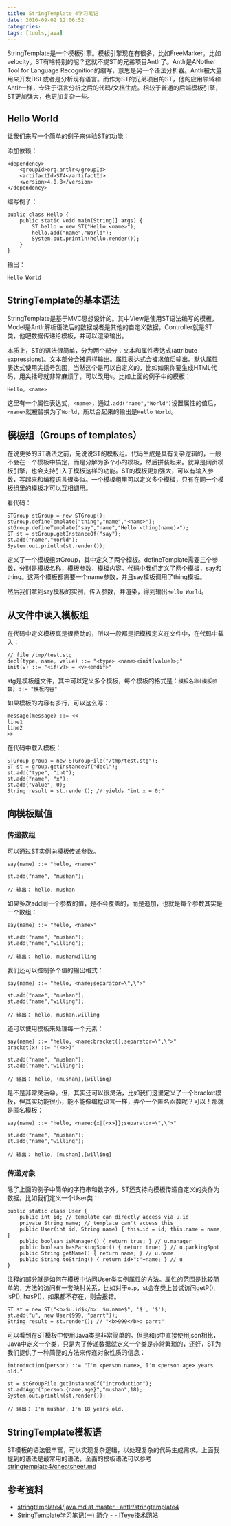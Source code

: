 ```yaml
---
title: StringTemplate 4学习笔记
date: 2016-09-02 12:06:52
categories:
tags: [tools,java]
---
```


StringTemplate是一个模板引擎。模板引擎现在有很多，比如FreeMarker，比如velocity。ST有啥特别的呢？这就不提ST的兄弟项目Antlr了。Antlr是ANother Tool for Language Recognition的缩写，意思是另一个语法分析器。Antlr被大量用来开发DSL或者是分析现有语言。而作为ST的兄弟项目的ST，他的应用领域和Antlr一样，专注于语言分析之后的代码/文档生成。相较于普通的后端模板引擎，ST更加强大，也更加复杂一些。

## Hello World
让我们来写一个简单的例子来体验ST的功能：

添加依赖：

```
<dependency>
    <groupId>org.antlr</groupId>
    <artifactId>ST4</artifactId>
    <version>4.0.8</version>
</dependency>
```

编写例子：

```
public class Hello {
    public static void main(String[] args) {
        ST hello = new ST("Hello <name>");
        hello.add("name","World");
        System.out.println(hello.render());
    }
}
```

输出：

```
Hello World
```

## StringTemplate的基本语法
StringTemplate是基于MVC思想设计的。其中View是使用ST语法编写的模板，Model是Antlr解析语法后的数据或者是其他的自定义数据，Controller就是ST类，他吧数据传递给模板，并可以渲染输出。

本质上，ST的语法很简单，分为两个部分：文本和属性表达式(attribute expressions)。文本部分会被原样输出。属性表达式会被求值后输出。默认属性表达式使用尖括号包围，当然这个是可以自定义的，比如如果你要生成HTML代码，用尖括号就非常麻烦了，可以改用`%`。比如上面的例子中的模板：

```
Hello, <name>
```

这里有一个属性表达式，`<name>`，通过`.add("name","World")`设置属性的值后，`<name>`就被替换为了`World`，所以合起来的输出是`Hello World`。

## 模板组（Groups of templates）
在说更多的ST语法之前，先说说ST的模板组。代码生成是具有复杂逻辑的，一般不会在一个模板中搞定，而是分解为多个小的模板，然后拼装起来。就算是网页模板引擎，也会支持引入子模板这样的功能。ST的模板更加强大，可以有输入参数，写起来和编程语言很类似。一个模板组里可以定义多个模板，只有在同一个模板组里的模板才可以互相调用。

看代码：

```
STGroup stGroup = new STGroup();
stGroup.defineTemplate("thing","name","<name>");
stGroup.defineTemplate("say","name","Hello <thing(name)>");
ST st = stGroup.getInstanceOf("say");
st.add("name","World");
System.out.println(st.render());
```

定义了一个模板组stGroup，其中定义了两个模板。defineTemplate需要三个参数，分别是模板名称，模板参数，模板内容。代码中我们定义了两个模板，say和thing。这两个模板都需要一个name参数，并且say模板调用了thing模板。

然后我们拿到say模板的实例，传入参数，并渲染，得到输出`Hello World`。

## 从文件中读入模板组
在代码中定义模板真是很费劲的，所以一般都是把模板定义在文件中，在代码中载入：

```
// file /tmp/test.stg
decl(type, name, value) ::= "<type> <name><init(value)>;"
init(v) ::= "<if(v)> = <v><endif>"
```

stg是模板组文件，其中可以定义多个模板，每个模板的格式是：`模板名称(模板参数) ::= "模板内容"`

如果模板的内容有多行，可以这么写：

```
message(message) ::= <<
line1
line2
>>
```

在代码中载入模板：

```
STGroup group = new STGroupFile("/tmp/test.stg");
ST st = group.getInstanceOf("decl");
st.add("type", "int");
st.add("name", "x");
st.add("value", 0);
String result = st.render(); // yields "int x = 0;"
```

## 向模板赋值
### 传递数组
可以通过ST实例向模板传递参数。

```
say(name) ::= "hello, <name>"

st.add("name", "mushan");

// 输出： hello, mushan
```

如果多次add同一个参数的值，是不会覆盖的，而是追加，也就是每个参数其实是一个数组：

```
say(name) ::= "hello, <name>"

st.add("name", "mushan");
st.add("name","willing");

// 输出： hello, mushanwilling
```

我们还可以控制多个值的输出格式：

```
say(name) ::= "hello, <name;separator=\",\">"

st.add("name", "mushan");
st.add("name","willing");

// 输出： hello, mushan,willing
```

还可以使用模板来处理每一个元素：

```
say(name) ::= "hello, <name:bracket();separator=\",\">"
bracket(x) ::= "(<x>)"

st.add("name", "mushan");
st.add("name","willing");

// 输出： hello, (mushan),(willing)
```

是不是非常灵活😁。但，其实还可以很灵活，比如我们这里定义了一个bracket模板，但其实功能很小，能不能像编程语言一样，弄个一个匿名函数呢？可以！那就是匿名模板：

```
say(name) ::= "hello, <name:{x|[<x>]};separator=\",\">"

st.add("name", "mushan");
st.add("name","willing");

// 输出： hello, [mushan],[willing]
```

### 传递对象

除了上面的例子中简单的字符串和数字外，ST还支持向模板传递自定义的类作为数据。比如我们定义一个User类：

```
public static class User {
    public int id; // template can directly access via u.id
    private String name; // template can't access this
    public User(int id, String name) { this.id = id; this.name = name; }
    public boolean isManager() { return true; } // u.manager
    public boolean hasParkingSpot() { return true; } // u.parkingSpot
    public String getName() { return name; } // u.name
    public String toString() { return id+":"+name; } // u
}
```

注释的部分就是如何在模板中访问User类实例属性的方法。属性的范围是比较简单的，方法的访问有一套映射关系，比如对于`o.p`，st会在类上尝试访问getP(), isP(), hasP()，如果都不存在，则会报错。

```
ST st = new ST("<b>$u.id$</b>: $u.name$", '$', '$');
st.add("u", new User(999, "parrt"));
String result = st.render(); // "<b>999</b>: parrt"
```

可以看到在ST模板中使用Java类是非常简单的。但是和js中直接使用json相比，Java中定义一个类，只是为了传递数据就定义一个类是非常繁琐的，还好，ST为我们提供了一种简便的方法来传递对象性质的信息：

```
introduction(person) ::= "I'm <person.name>, I'm <person.age> years old."

st = stGroupFile.getInstanceOf("introduction");
st.addAggr("person.{name,age}","mushan",18);
System.out.println(st.render());

// 输出： I'm mushan, I'm 18 years old.
```

## StringTemplate模板语
ST模板的语法很丰富，可以实现复杂逻辑，以处理复杂的代码生成需求。上面我提到的语法是最常用的语法，全面的模板语法可以参考[stringtemplate4/cheatsheet.md][stringtemplate4/cheatsheet.md]

## 参考资料
- [stringtemplate4/java.md at master · antlr/stringtemplate4](https://github.com/antlr/stringtemplate4/blob/master/doc/java.md)
- [StringTemplate学习笔记(一) 简介 - - ITeye技术网站](http://orange5458.iteye.com/blog/1154339)

[stringtemplate4/cheatsheet.md]: https://github.com/antlr/stringtemplate4/blob/master/doc/cheatsheet.md
